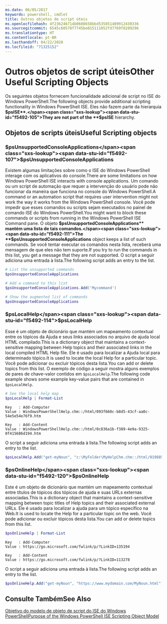 ```yaml
---
ms.date: 06/05/2017
keywords: powershell, cmdlet
title: Outros objetos de script úteis
ms.openlocfilehash: 4f236246714b0608658bbd535851489912430336
ms.sourcegitcommit: 6545c60578f7745be015111052fd7769f8289296
ms.translationtype: HT
ms.contentlocale: pt-BR
ms.lasthandoff: 04/22/2020
ms.locfileid: "71325152"
---
```

# <a name="other-useful-scripting-objects"></a><span data-ttu-id="f5492-103">Outros objetos de script úteis</span><span class="sxs-lookup"><span data-stu-id="f5492-103">Other Useful Scripting Objects</span></span>

<span data-ttu-id="f5492-104">Os seguintes objetos fornecem funcionalidade adicional de script no ISE do Windows PowerShell.</span><span class="sxs-lookup"><span data-stu-id="f5492-104">The following objects provide additional scripting functionality in Windows PowerShell ISE.</span></span> <span data-ttu-id="f5492-105">Eles não fazem parte da hierarquia **$psISE**.</span><span class="sxs-lookup"><span data-stu-id="f5492-105">They are not part of the **$psISE** hierarchy.</span></span>

## <a name="useful-scripting-objects"></a><span data-ttu-id="f5492-106">Objetos de scripts úteis</span><span class="sxs-lookup"><span data-stu-id="f5492-106">Useful Scripting objects</span></span>

### <a name="psunsupportedconsoleapplications"></a><span data-ttu-id="f5492-107">$psUnsupportedConsoleApplications</span><span class="sxs-lookup"><span data-stu-id="f5492-107">$psUnsupportedConsoleApplications</span></span>

<span data-ttu-id="f5492-108">Existem algumas limitações sobre como o ISE do Windows PowerShell interage com os aplicativos do console.</span><span class="sxs-lookup"><span data-stu-id="f5492-108">There are some limitations on how Windows PowerShell ISE interacts with console applications.</span></span> <span data-ttu-id="f5492-109">Um comando ou um script de automação que requer a intervenção do usuário pode não funcionar da maneira que funciona no console do Windows PowerShell.</span><span class="sxs-lookup"><span data-stu-id="f5492-109">A command or an automation script that requires user intervention might not work the way it works from the Windows PowerShell console.</span></span> <span data-ttu-id="f5492-110">Você pode impedir que esses comandos ou scripts sejam executados no painel de comando ISE do Windows PowerShell.</span><span class="sxs-lookup"><span data-stu-id="f5492-110">You might want to block these commands or scripts from running in the Windows PowerShell ISE Command pane.</span></span> <span data-ttu-id="f5492-111">O objeto **$psUnsupportedConsoleApplications** mantém uma lista de tais comandos.</span><span class="sxs-lookup"><span data-stu-id="f5492-111">The **$psUnsupportedConsoleApplications** object keeps a list of such commands.</span></span> <span data-ttu-id="f5492-112">Se você tentar executar os comandos nesta lista, receberá uma mensagem de que eles não tem suporte.</span><span class="sxs-lookup"><span data-stu-id="f5492-112">If you try to run the commands in this list, you get a message that they are not supported.</span></span> <span data-ttu-id="f5492-113">O script a seguir adiciona uma entrada à lista.</span><span class="sxs-lookup"><span data-stu-id="f5492-113">The following script adds an entry to the list.</span></span>

```powershell
# List the unsupported commands
$psUnsupportedConsoleApplications

# Add a command to this list
$psUnsupportedConsoleApplications.Add('Mycommand')

# Show the augmented list of commands
$psUnsupportedConsoleApplications
```

### <a name="pslocalhelp"></a><span data-ttu-id="f5492-114">$psLocalHelp</span><span class="sxs-lookup"><span data-stu-id="f5492-114">$psLocalHelp</span></span>

<span data-ttu-id="f5492-115">Esse é um objeto de dicionário que mantém um mapeamento contextual entre os tópicos da Ajuda e seus links associados no arquivo de ajuda local HTML compilado.</span><span class="sxs-lookup"><span data-stu-id="f5492-115">This is a dictionary object that maintains a context-sensitive mapping between Help topics and their associated links in the local compiled HTML Help file.</span></span> <span data-ttu-id="f5492-116">Ele é usado para localizar a Ajuda local para determinado tópico.</span><span class="sxs-lookup"><span data-stu-id="f5492-116">It is used to locate the local Help for a particular topic.</span></span> <span data-ttu-id="f5492-117">Você pode adicionar ou excluir tópicos desta lista.</span><span class="sxs-lookup"><span data-stu-id="f5492-117">You can add or delete topics from this list.</span></span> <span data-ttu-id="f5492-118">O exemplo de código a seguir mostra alguns exemplos de pares de chave-valor contidos em `$psLocalHelp`.</span><span class="sxs-lookup"><span data-stu-id="f5492-118">The following code example shows some example key-value pairs that are contained in `$psLocalHelp`.</span></span>

```powershell
# See the local help map
$psLocalHelp | Format-List
```

```output
Key   : Add-Computer
Value : WindowsPowerShellHelp.chm::/html/093f660c-b8d5-43cf-aa0c-54e5e54e76f9.htm

Key   : Add-Content
Value : WindowsPowerShellHelp.chm::/html/0c836a1b-f389-4e9a-9325-0f415686d194.htm
```

<span data-ttu-id="f5492-119">O script a seguir adiciona uma entrada à lista.</span><span class="sxs-lookup"><span data-stu-id="f5492-119">The following script adds an entry to the list.</span></span>

```powershell
$psLocalHelp.Add("get-myNoun", "c:\MyFolder\MyHelpChm.chm::/html/0198854a-1298-57ae-aa0c-87b5e5a84712.htm")
```

### <a name="psonlinehelp"></a><span data-ttu-id="f5492-120">$psOnlineHelp</span><span class="sxs-lookup"><span data-stu-id="f5492-120">$psOnlineHelp</span></span>

<span data-ttu-id="f5492-121">Este é um objeto de dicionário que mantém um mapeamento contextual entre títulos de tópicos dos tópicos de ajuda e suas URLs externas associadas.</span><span class="sxs-lookup"><span data-stu-id="f5492-121">This is a dictionary object that maintains a context-sensitive mapping between topic titles of Help topics and their associated external URLs.</span></span> <span data-ttu-id="f5492-122">Ele é usado para localizar a ajuda para um tópico específico na Web.</span><span class="sxs-lookup"><span data-stu-id="f5492-122">It is used to locate the Help for a particular topic on the web.</span></span> <span data-ttu-id="f5492-123">Você pode adicionar ou excluir tópicos desta lista.</span><span class="sxs-lookup"><span data-stu-id="f5492-123">You can add or delete topics from this list.</span></span>

```powershell
$psOnlineHelp | Format-List
```

```output
Key   : Add-Computer
Value : https://go.microsoft.com/fwlink/p/?LinkID=135194

Key   : Add-Content
Value : https://go.microsoft.com/fwlink/p/?LinkID=113278
```

<span data-ttu-id="f5492-124">O script a seguir adiciona uma entrada à lista.</span><span class="sxs-lookup"><span data-stu-id="f5492-124">The following script adds an entry to the list.</span></span>

```powershell
$psOnlineHelp.Add("get-myNoun", "https://www.mydomain.com/MyNoun.html")
```

## <a name="see-also"></a><span data-ttu-id="f5492-125">Consulte Também</span><span class="sxs-lookup"><span data-stu-id="f5492-125">See Also</span></span>

[<span data-ttu-id="f5492-126">Objetivo do modelo de objeto de script do ISE do Windows PowerShell</span><span class="sxs-lookup"><span data-stu-id="f5492-126">Purpose of the Windows PowerShell ISE Scripting Object Model</span></span>](../components/ise/object-model/Purpose-of-the-Windows-PowerShell-ISE-Scripting-Object-Model.md)

